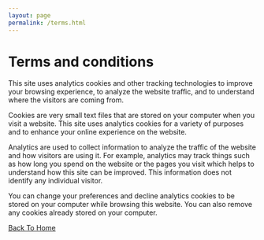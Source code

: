 ```yaml
---
layout: page
permalink: /terms.html
---
```


# Terms and conditions

This site uses analytics cookies and other tracking technologies to improve your browsing experience, to analyze the website traffic, and to understand where the visitors are coming from.

Cookies are very small text files that are stored on your computer when you visit a website. This site uses analytics cookies for a variety of purposes and to enhance your online experience on the website.

Analytics are used to collect information to analyze the traffic of the website and how visitors are using it.  For example, analytics may track things such as how long you spend on the website or the pages you visit which helps to understand how this site can be improved. This information does not identify any individual visitor.

You can change your preferences and decline analytics cookies to be stored on your computer while browsing this website. You can also remove any cookies already stored on your computer.

[Back To Home]({{site.url}}{{site.baseurl}})
